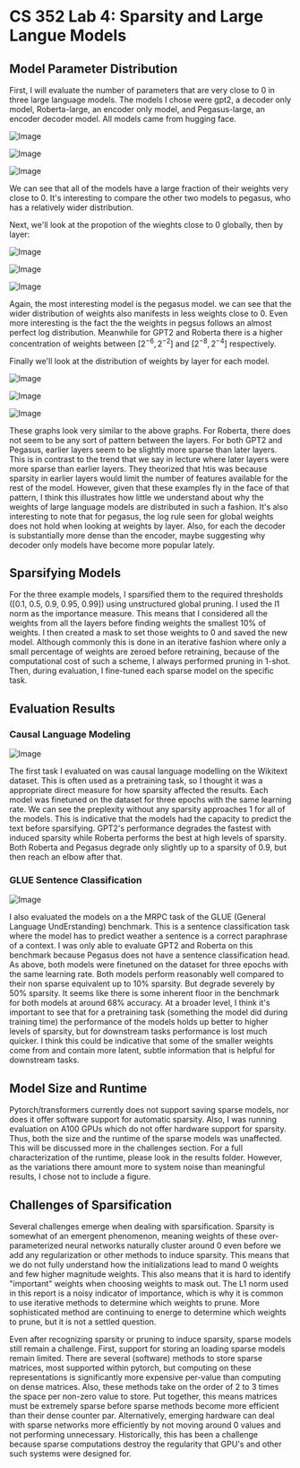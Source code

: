 # CS 352 Lab 4: Sparsity and Large Langue Models

## Model Parameter Distribution

First, I will evaluate the number of parameters that are very close to 0 in three large language models. The models I chose were gpt2, a decoder only model, Roberta-large, an encoder only model, and Pegasus-large, an encoder decoder model. All models came from hugging face.

![Image](results/figs/gpt2-weight-distribution.png)

![Image](results/figs/roberta-weight-distribution.png)

![Image](results/figs/pegasus-weight-distribution.png)

We can see that all of the models have a large fraction of their weights very close to 0. It's interesting to compare the other two models to pegasus, who has a relatively wider distribution.


Next, we'll look at the propotion of the wieghts close to 0 globally, then by layer:

![Image](results/figs/gpt2-weight-cdf.png)

![Image](results/figs/roberta-weight-cdf.png)

![Image](results/figs/pegasus-wight-cdf.png)

Again, the most interesting model is the pegasus model. we can see that the wider distribution of weights also manifests in less weights close to 0. Even more interesting is the fact the the weights in pegsus follows an almost perfect log distribution. Meanwhile for GPT2 and Roberta there is a higher concentration of weights between [$2^{-6}, 2^{-2}$] and [$2^{-8}, 2^{-4}$] respectively.

Finally we'll look at the distribution of weights by layer for each model.

![Image](results/figs/gpt2-layer-cdf.png)

![Image](results/figs/roberta-layer-cdf.png)

![Image](results/figs/pegasus-layer-cdf.png)

These graphs look very similar to the above graphs. For Roberta, there does not seem to be any sort of pattern between the layers. For both GPT2 and Pegasus, earlier layers seem to be slightly more sparse than later layers. This is in contrast to the trend that we say in lecture where later layers were more sparse than earlier layers. They theorized that htis was because sparsity in earlier layers would limit the number of features available for the rest of the model. However, given that these examples fly in the face of that pattern, I think this illustrates how little we understand about why the weights of large language models are distributed in such a fashion. It's also interesting to note that for pegasus, the log rule seen for global weights does not hold when looking at weights by layer. Also, for each the decoder is substantially more dense than the encoder, maybe suggesting why decoder only models have become more popular lately.

## Sparsifying Models

For the three example models, I sparsified them to the required thresholds ([0.1, 0.5, 0.9, 0.95, 0.99]) using unstructured global pruning. I used the l1 norm as the importance measure. This means that I considered all the weights from all the layers before finding weights the smallest 10% of weights. I then created a mask to set those weights to 0 and saved the new model. Although commonly this is done in an iterative fashion where only a small percentage of weights are zeroed before retraining, because of the computational cost of such a scheme, I always performed pruning in 1-shot. Then, during evaluation, I fine-tuned each sparse model on the specific task.

## Evaluation Results

### Causal Language Modeling

![Image](results/figs/clm-results.png)

The first task I evaluated on was causal language modelling on the Wikitext dataset. This is often used as a pretraining task, so I thought it was a appropriate direct measure for how sparsity affected the results. Each model was finetuned on the dataset for three epochs with the same learning rate. We can see the preplexity without any sparsity approaches 1 for all of the models. This is indicative that the models had the capacity to predict the text before sparsifying. GPT2's performance degrades the fastest with induced sparsity while Roberta performs the best at high levels of sparsity. Both Roberta and Pegasus degrade only slightly up to a sparsity of 0.9, but then reach an elbow after that.

### GLUE Sentence Classification

![Image](results/figs/mrpc-results.png)

I also evaluated the models on a the MRPC task of the GLUE (General Language UndErstanding) benchmark. This is a sentence classification task where the model has to predict weather a sentence is a correct paraphrase of a context. I was only able to evaluate GPT2 and Roberta on this benchmark because Pegasus does not have a sentence classification head. As above, both models were finetuned on the dataset for three epochs with the same learning rate. Both models perform reasonably well compared to their non sparse equivalent up to 10% sparsity. But degrade severely by 50% sparsity. It seems like there is some inherent floor in the benchmark for both models at around 68% accuracy. At a broader level, I think it's important to see that for a pretraining task (something the model did during training time) the performance of the models holds up better to higher levels of sparsity, but for downstream tasks performance is lost much quicker. I think this could be indicative that some of the smaller weights come from and contain more latent, subtle information that is helpful for downstream tasks.

## Model Size and Runtime

Pytorch/transformers currently does not support saving sparse models, nor does it offer software support for automatic sparsity. Also, I was running evaluation on A100 GPUs which do not offer hardware support for sparsity. Thus, both the size and the runtime of the sparse models was unaffected. This will be discussed more in the challenges section. For a full characterization of the runtime, please look in the results folder. However, as the variations there amount more to system noise than meaningful results, I chose not to include a figure.

## Challenges of Sparsification

Several challenges emerge when dealing with sparsification. Sparsity is somewhat of an emergent phenomenon, meaning weights of these over-parameterized neural networks naturally cluster around 0 even before we add any regularization or other methods to induce sparsity. This means that we do not fully understand how the initializations lead to mand 0 weights and few higher magnitude weights. This also means that it is hard to identify "important" weights when choosing weights to mask out. The L1 norm used in this report is a noisy indicator of importance, which is why it is common to use iterative methods to determine which weights to prune. More sophisticated method are continuing to energe to determine which weights to prune, but it is not a settled question. 

Even after recognizing sparsity or pruning to induce sparsity, sparse models still remain a challenge. First, support for storing an loading sparse models remain limited. There are several (software) methods to store sparse matrices, most supported within pytorch, but computing on these representations is significantly more expensive per-value than computing on dense matrices. Also, these methods take on the order of 2 to 3 times the space per non-zero value to store. Put together, this means matrices must be extremely sparse before sparse methods become more efficient than their dense counter par. Alternatively, emerging hardware can deal with sparse networks more efficiently by not moving around 0 values and not performing unnecessary. Historically, this has been a challenge because sparse computations destroy the regularity that GPU's and other such systems were designed for. 

